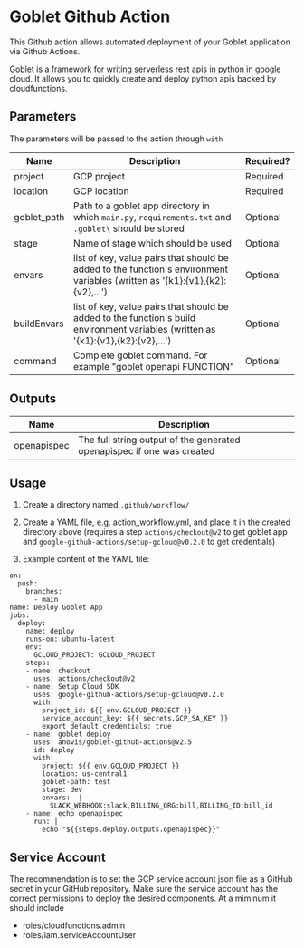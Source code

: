 # Goblet Github Action

This Github action allows automated deployment of your Goblet application via Github Actions.

[Goblet](https://github.com/anovis/goblet) is a framework for writing serverless rest apis in python in google cloud. It allows you to quickly create and deploy python apis backed by cloudfunctions.

## Parameters

The parameters will be passed to the action through `with`

| Name  | Description  | Required?  |
|---|---|---|
| project  | GCP project  | Required  |
| location  | GCP location  | Required  |
| goblet_path  | Path to a goblet app directory in which `main.py`, `requirements.txt` and `.goblet\` should be stored  | Optional  |
| stage  | Name of stage which should be used | Optional  |
| envars | list of key, value pairs that should be added to the function's environment variables (written as '{k1}:{v1},{k2}:{v2},...') | Optional
| buildEnvars | list of key, value pairs that should be added to the function's build environment variables (written as '{k1}:{v1},{k2}:{v2},...') | Optional
| command | Complete goblet command. For example "goblet openapi FUNCTION" | Optional

## Outputs


| Name  | Description  |
|---|---|
| openapispec  | The full string output of the generated openapispec if one was created  |

## Usage

1. Create a directory named `.github/workflow/`

2. Create a YAML file, e.g. action_workflow.yml, and place it in the created directory above 
(requires a step `actions/checkout@v2` to get goblet app and `google-github-actions/setup-gcloud@v0.2.0` to 
get credentials)

3. Example content of the YAML file:

```
on:
  push:
    branches:
      - main
name: Deploy Goblet App
jobs:
  deploy:
    name: deploy
    runs-on: ubuntu-latest
    env:
      GCLOUD_PROJECT: GCLOUD_PROJECT
    steps:
    - name: checkout
      uses: actions/checkout@v2
    - name: Setup Cloud SDK
      uses: google-github-actions/setup-gcloud@v0.2.0
      with:
        project_id: ${{ env.GCLOUD_PROJECT }}
        service_account_key: ${{ secrets.GCP_SA_KEY }}
        export_default_credentials: true
    - name: goblet deploy
      uses: anovis/goblet-github-actions@v2.5
      id: deploy
      with:
        project: ${{ env.GCLOUD_PROJECT }}
        location: us-central1
        goblet-path: test
        stage: dev
        envars:  |-
          SLACK_WEBHOOK:slack,BILLING_ORG:bill,BILLING_ID:bill_id
    - name: echo openapispec
      run: |
        echo "${{steps.deploy.outputs.openapispec}}"

```


## Service Account

The recommendation is to set the GCP service account json file as a GitHub secret in your GitHub repository.
Make sure the service account has the correct permissions to deploy the desired components. At a miminum it should include

* roles/cloudfunctions.admin
* roles/iam.serviceAccountUser
